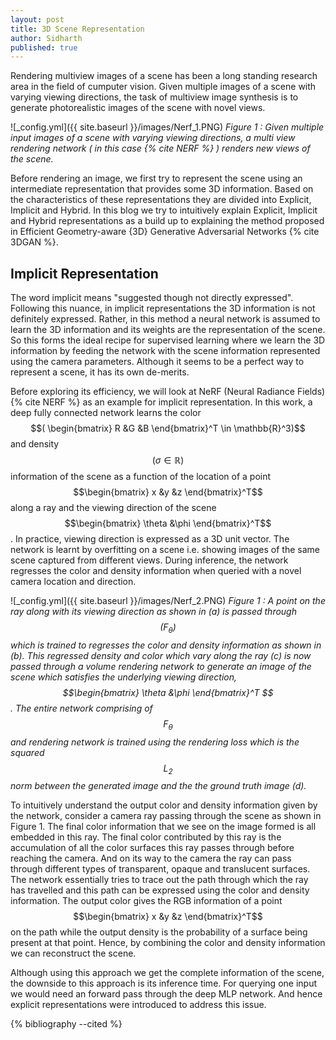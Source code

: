 ```yaml
---
layout: post
title: 3D Scene Representation
author: Sidharth
published: true
---
```


Rendering multiview images of a scene has been a long standing research area in the field of cumputer vision. Given multiple images of a scene with varying viewing directions, the task of multiview image synthesis is to generate photorealistic images of the scene with novel views.

![_config.yml]({{ site.baseurl }}/images/Nerf_1.PNG)
*Figure 1 : Given multiple input images of a scene with varying viewing directions, a multi view rendering network ( in this case {% cite NERF %} ) renders new views of the scene.*

Before rendering an image, we first try to represent the scene using an intermediate representation that provides some 3D information. Based on the characteristics of these representations they are divided into Explicit, Implicit and Hybrid. In this blog we try to intuitively explain Explicit, Implicit and Hybrid representations as a build up to explaining the method proposed in Efficient Geometry-aware {3D} Generative Adversarial Networks {% cite 3DGAN %}.

## Implicit Representation ##
The word implicit means "suggested though not directly expressed". Following this nuance, in implicit representations the 3D information is not definitely expressed. Rather, in this method a neural network is assumed to learn the 3D information and its weights are the representation of the scene. So this forms the ideal recipe for supervised learning where we learn the 3D information by feeding the network with the scene information represented using the camera parameters. Although it seems to be a perfect way to represent a scene, it has its own de-merits.

Before exploring its efficiency, we will look at NeRF (Neural Radiance Fields) {% cite NERF %} as an example for implicit representation. In this work, a deep fully connected network learns the color $$( \begin{bmatrix} R &G &B \end{bmatrix}^T \in \mathbb{R}^3)$$ and density $$(\sigma \in \mathbb{R})$$ information of the scene as a function of the location of a point $$\begin{bmatrix} x &y &z \end{bmatrix}^T$$ along a ray and the viewing direction of the scene $$\begin{bmatrix} \theta &\phi \end{bmatrix}^T$$. In practice, viewing direction is expressed as a 3D unit vector. The network is learnt by overfitting on a scene i.e. showing images of the same scene captured from different views. During inference, the network regresses the color and density information when queried with a novel camera location and direction.

![_config.yml]({{ site.baseurl }}/images/Nerf_2.PNG)
*Figure 1 : A point on the ray along with its viewing direction as shown in (a) is passed through $$( F_{\theta} )$$ which is trained to regresses the color and density information as shown in (b). This regressed density and color which vary along the ray (c) is now passed through a volume rendering network to generate an image of the scene which satisfies the underlying viewing direction, $$\begin{bmatrix} \theta &\phi \end{bmatrix}^T $$. The entire network comprising of $$F_{\theta}$$ and rendering network is trained using the rendering loss which is the squared $$L_2$$ norm between the generated image and the the ground truth image (d).* 

To intuitively understand the output color and density information given by the network, consider a camera ray passing through the scene as shown in Figure 1. The final color information that we see on the image formed is all embedded in this ray. The final color contributed by this ray is the accumulation of all the color surfaces this ray passes through before reaching the camera. And on its way to the camera the ray can pass through different types of transparent, opaque and translucent surfaces. The network essentially tries to trace out the path through which the ray has travelled and this path can be expressed using the color and density information. The output color gives the RGB information of a point $$\begin{bmatrix} x &y &z \end{bmatrix}^T$$ on the path while the output density is the probability of a surface being present at that point. Hence, by combining the color and density information we can reconstruct the scene.

Although using this approach we get the complete information of the scene, the downside to this approach is its inference time. For querying one input we would need an forward pass through the deep MLP network. And hence explicit representations were introduced to address this issue.

{% bibliography --cited %}
